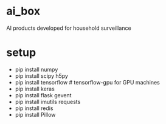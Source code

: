 # ai_box
AI products developed for household surveillance

# setup
- pip install numpy
- pip install scipy h5py
- pip install tensorflow # tensorflow-gpu for GPU machines
- pip install keras
- pip install flask gevent
- pip install imutils requests
- pip install redis
- pip install Pillow